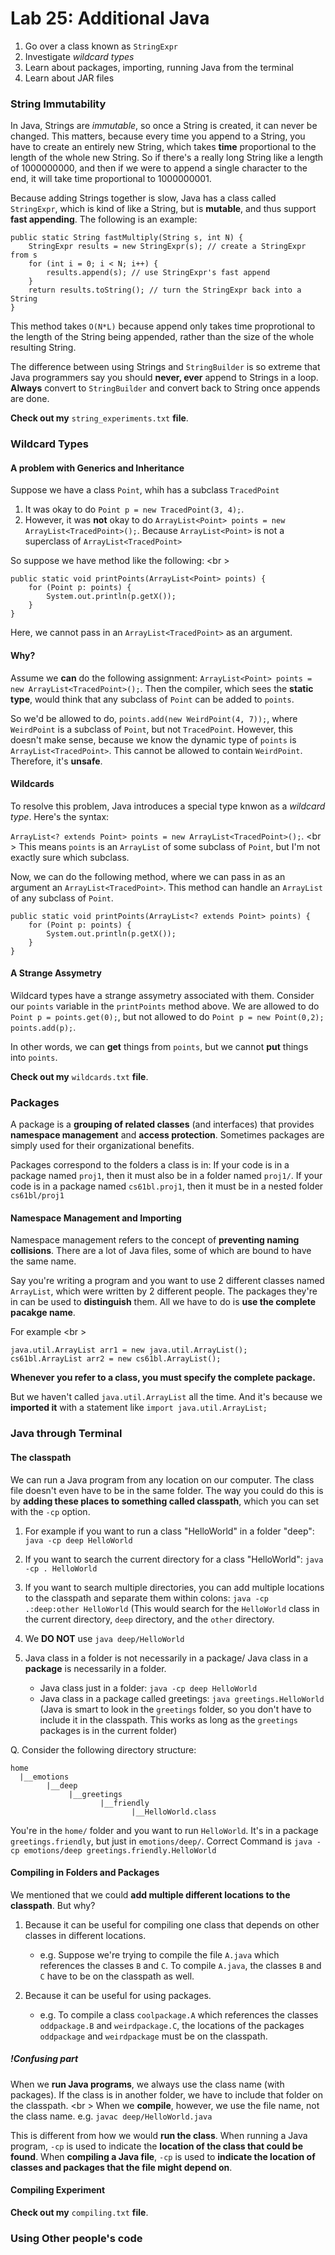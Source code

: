 Lab 25: Additional Java
===
1. Go over a class known as ```StringExpr```
2. Investigate *wildcard types*
3. Learn about packages, importing, running Java from the terminal
4. Learn about JAR files

### String Immutability
In Java, Strings are *immutable*, so once a String is created, it can never be changed. This matters, because every time you append to a String, you have to create an entirely new String, which takes **time** proportional to the length of the whole new String. So if there's a really long String like a length of 1000000000, and then if we were to append a single character to the end, it will take time proportional to 1000000001.

Because adding Strings together is slow, Java has a class called ```StringExpr```, which is kind of like a String, but is **mutable**, and thus support **fast appending**. The following is an example:
```
public static String fastMultiply(String s, int N) {
    StringExpr results = new StringExpr(s); // create a StringExpr from s
    for (int i = 0; i < N; i++) {
        results.append(s); // use StringExpr's fast append
    }
    return results.toString(); // turn the StringExpr back into a String
}
```
This method takes ```O(N*L)``` because append only takes time proprotional to the length of the String being appended, rather than the size of the whole resulting String.

The difference between using Strings and ```StringBuilder``` is so extreme that Java programmers say you should **never, ever** append to Strings in a loop. **Always** convert to ```StringBuilder``` and convert back to String once appends are done.

**Check out my** ```string_experiments.txt``` **file**.


### Wildcard Types

#### A problem with Generics and Inheritance
Suppose we have a class ```Point```, whih has a subclass ```TracedPoint```

1. It was okay to do ```Point p = new TracedPoint(3, 4);```. 
2. However, it was **not** okay to do ```ArrayList<Point> points = new ArrayList<TracedPoint>();```. Because ```ArrayList<Point>``` is not a superclass of ```ArrayList<TracedPoint>``` 

So suppose we have method like the following: <br \>
```
public static void printPoints(ArrayList<Point> points) {
    for (Point p: points) {
        System.out.println(p.getX());
    }
}
```
Here, we cannot pass in an ```ArrayList<TracedPoint>``` as an argument.

#### Why?
Assume we **can** do the following assignment: ```ArrayList<Point> points = new ArrayList<TracedPoint>();```. Then the compiler, which sees the **static type**, would think that any subclass of ```Point``` can be added to ```points```. 

So we'd be allowed to do, ```points.add(new WeirdPoint(4, 7));```, where ```WeirdPoint``` is a subclass of ```Point```, but not ```TracedPoint```. However, this doesn't make sense, because we know the dynamic type of ```points``` is ```ArrayList<TracedPoint>```. This cannot be allowed to contain ```WeirdPoint```. Therefore, it's **unsafe**.

#### Wildcards
To resolve this problem, Java introduces a special type knwon as a *wildcard type*. Here's the syntax: 

```ArrayList<? extends Point> points = new ArrayList<TracedPoint>();```. <br \>
This means ```points``` is an ```ArrayList``` of some subclass of ```Point```, but I'm not exactly sure which subclass.

Now, we can do the following method, where we can pass in as an argument an ```ArrayList<TracedPoint>```. This method can handle an ```ArrayList``` of any subclass of ```Point```.

```
public static void printPoints(ArrayList<? extends Point> points) {
    for (Point p: points) {
        System.out.println(p.getX());
    }
}
```

#### A Strange Assymetry
Wildcard types have a strange assymetry associated with them. Consider our ```points``` variable in the ```printPoints``` method above. We are allowed to do ```Point p = points.get(0);```, but not allowed to do ```Point p = new Point(0,2); points.add(p);```. 

In other words, we can **get** things from ```points```, but we cannot **put** things into ```points```.

**Check out my** ```wildcards.txt``` **file**.


### Packages
A package is a **grouping of related classes** (and interfaces) that provides **namespace management** and **access protection**. Sometimes packages are simply used for their organizational benefits. 

Packages correspond to the folders a class is in: If your code is in a package named ```proj1```, then it must also be in a folder named ```proj1/```. If your code is in a package named ```cs61bl.proj1```, then it must be in a nested folder ```cs61bl/proj1```

#### Namespace Management and Importing
Namespace management refers to the concept of **preventing naming collisions**. There are a lot of Java files, some of which are bound to have the same name.

Say you're writing a program and you want to use 2 different classes named ```ArrayList```, which were written by 2 different people. The packages they're in can be used to **distinguish** them. All we have to do is **use the complete pacakge name**.

For example <br \>
```
java.util.ArrayList arr1 = new java.util.ArrayList();
cs61bl.ArrayList arr2 = new cs61bl.ArrayList();
```

**Whenever you refer to a class, you must specify the complete package.**

But we haven't called ```java.util.ArrayList``` all the time. And it's because we **imported it** with a statement like ```import java.util.ArrayList;```


### Java through Terminal
#### The classpath
We can run a Java program from any location on our computer. The class file doesn't even have to be in the same folder. The way you could do this is by **adding these places to something called classpath**, which you can set with the ```-cp``` option. 

1. For example if you want to run a class "HelloWorld" in a folder "deep": ```java -cp deep HelloWorld```

2. If you want to search the current directory for a class "HelloWorld": ```java -cp . HelloWorld```

3. If you want to search multiple directories, you can add multiple locations to the classpath and separate them within colons: ```java -cp .:deep:other HelloWorld``` (This would search for the ```HelloWorld``` class in the current directory, ```deep``` directory, and the ```other``` directory.

4. We **DO NOT** use ```java deep/HelloWorld```

5. Java class in a folder is not necessarily in a package/ Java class in a **package** is necessarily in a folder. 
    * Java class just in a folder: ```java -cp deep HelloWorld```
    * Java class in a package called greetings: ```java greetings.HelloWorld``` (Java is smart to look in the ```greetings``` folder, so you don't have to include it in the classpath. This works as long as the ```greetings``` packages is in the current folder) 

Q. Consider the following directory structure:

```
home
  |__emotions
        |__deep
             |__greetings
                    |__friendly
                           |__HelloWorld.class
```
You're in the ```home/``` folder and you want to run ```HelloWorld```. It's in a package ```greetings.friendly```, but just in ```emotions/deep/```. Correct Command is ```java -cp emotions/deep greetings.friendly.HelloWorld```

#### Compiling in Folders and Packages
We mentioned that we could **add multiple different locations to the classpath**. But why?

1. Because it can be useful for compiling one class that depends on other classes in different locations. 
    * e.g. Suppose we're trying to compile the file ```A.java``` which references the classes ```B``` and ```C```. To compile ```A.java```, the classes ```B``` and ```C``` have to be on the classpath as well.

2. Because it can be useful for using packages.
    * e.g. To compile a class ```coolpackage.A``` which references the classes ```oddpackage.B``` and ```weirdpackage.C```, the locations of the packages ```oddpackage``` and ```weirdpackage``` must be on the classpath.

##### !Confusing part 
When we **run Java programs**, we always use the class name (with packages). If the class is in another folder, we have to include that folder on the classpath. <br \>
When we **compile**, however, we use the file name, not the class name. e.g. ```javac deep/HelloWorld.java```

This is different from how we would **run the class**. When running a Java program, ```-cp``` is used to indicate the **location of the class that could be found**. When **compiling a Java file**, ```-cp``` is used to **indicate the location of classes and packages that the file might depend on**.

#### Compiling Experiment
**Check out my** ```compiling.txt``` **file**.


### Using Other people's code






